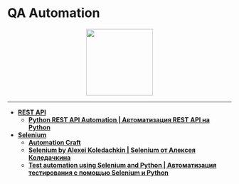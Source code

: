 # QA Automation

<div id="header" align="center">
  <img src="https://encrypted-tbn0.gstatic.com/images?q=tbn:ANd9GcTkGn9x-dWmqCgxntmVOzaZ_9xjDKDjUxp5yyP1SlQEMYVZ1q7C29tH5T_T8ODUJ7k1yK8&usqp=CAU" width="150"/>
</div>

---

- [**REST API**](https://github.com/vypiemzalyubov/qa-automation/tree/main/REST%20API)
  - [**Python REST API Automation | Автоматизация REST API на Python**](https://github.com/vypiemzalyubov/qa-automation/tree/main/REST%20API/Python%20REST%20API%20Automation)
- [**Selenium**](https://github.com/vypiemzalyubov/qa-automation/tree/main/Selenium)
  - [**Automation Craft**](https://github.com/vypiemzalyubov/qa-automation/tree/main/Selenium/Automation%20Craft)
  - [**Selenium by Alexei Koledachkin | Selenium от Алексея Коледачкина**](https://github.com/vypiemzalyubov/qa-automation/tree/main/Selenium/Selenium%20by%20Alexei%20Koledachkin)
  - [**Test automation using Selenium and Python | Автоматизация тестирования с помощью Selenium и Python**](https://github.com/vypiemzalyubov/qa-automation/tree/main/Selenium/Test%20automation%20using%20Selenium%20and%20Python)
